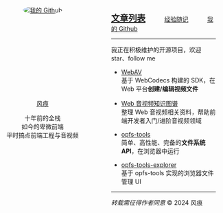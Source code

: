 <div style="display: flex; max-width: 800px;">
  <div class="avatar" style="width: 200px; margin-right: 60px; text-align: center;     flex-shrink: 0;">

<a href="https://github.com/hughfenghen" style="display: block; height: 203px;">
  <img src="https://avatars.githubusercontent.com/u/3307051?v=4" style="border-radius: 100%;" alt="我的 Github">
</a>

<a href="https://github.com/hughfenghen"> 风痕 </a>

<p>十年前的全栈<br/>如今的卑微前端<br/>平时搞点前端工程与音视频</p>

  </div>

<!-- 右侧内容 -->
  <div>

<a style="font-size: 20px; font-weight: bold;" href="./posts/">文章列表</a>
<a style="margin-left: 40px;" href="https://github.com/hughfenghen/hughfenghen.github.io/issues?q=-label%3AGitalk%2C%E5%BF%83%E6%83%85%2C%E8%AF%97%E8%AF%8D%2CVssue+is%3Aopen+">经验随记</a>
<a style="margin-left: 40px;" href="https://github.com/hughfenghen">我的 Github</a>

---

我正在积极维护的开源项目，欢迎 star、follow me

- <a href="https://github.com/bilibili/WebAV/">WebAV</a>  
  基于 WebCodecs 构建的 SDK，在 Web 平台**创建/编辑视频文件**

- <a href="https://github.com/hughfenghen/WebAV-KnowledgeGraph">Web 音视频知识图谱</a>  
  整理 Web 音视频相关资料，帮助前端开发者入门/进阶音视频领域

- <a href="https://github.com/hughfenghen/opfs-tools/">opfs-tools</a>  
  简单、高性能、完备的**文件系统 API**，在浏览器中运行

- <a href="https://github.com/hughfenghen/opfs-tools-explorer">opfs-tools-explorer</a>  
  基于 opfs-tools 实现的浏览器文件管理 UI

---

_转载需征得作者同意_ &copy; 2024 风痕

  </div>
</div>
